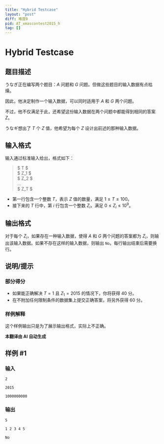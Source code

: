 ```yaml
---
title: "Hybrid Testcase"
layout: "post"
diff: 难度0
pid: AT_xmascontest2015_h
tag: []
---
```


# Hybrid Testcase

## 题目描述

うなぎ正在编写两个题目：$A$ 问题和 $G$ 问题。但做这些题目的输入数据有点枯燥。

因此，他决定制作一个输入数据，可以同时适用于 $A$ 和 $G$ 两个问题。

不过，他不仅满足于此，还希望这份输入数据在两个问题中都能得到相同的答案 $Z$。

うなギ想出了 $T$ 个 $Z$ 值，他希望为每个 $Z$ 设计出前述的那种输入数据。

## 输入格式

输入通过标准输入给出，格式如下：

> $ T $  
> $ Z_1 $  
> $ Z_2 $  
> ...  
> $ Z_T $

- 第一行包含一个整数 $T$，表示 $Z$ 值的数量，满足 $1 \leq T \leq 100$。
- 接下来的 $T$ 行中，第 $i$ 行包含一个整数 $Z_i$，满足 $0 \leq Z_i \leq 10^9$。

## 输出格式

对于每个 $Z_i$，如果存在一种输入数据，使得 $A$ 和 $G$ 两个问题的答案都为 $Z_i$，则输出该输入数据。如果不存在这样的输入数据，则输出 `No`。每行输出结束后需要换行。

## 说明/提示

### 部分得分

- 如果能正确解决 $T = 1$ 且 $Z_1 = 2015$ 的情况下，你将获得 $40$ 分。
- 在不附加任何限制条件的数据集上提交正确答案，将另外获得 $60$ 分。

### 样例解释

这个样例输出只是为了展示输出格式，实际上不正确。

 **本翻译由 AI 自动生成**

## 样例 #1

### 输入

```
2
2015
1000000000
```

### 输出

```
5
1 2 3 4 5
No
```

